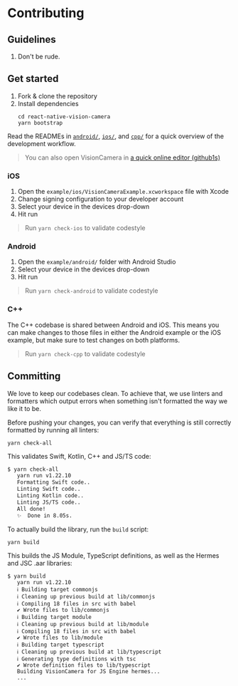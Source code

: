 # Contributing

## Guidelines

1. Don't be rude.

## Get started

1. Fork & clone the repository
2. Install dependencies
   ```
   cd react-native-vision-camera
   yarn bootstrap
   ```

Read the READMEs in [`android/`](android/README.md), [`ios/`](ios/README.md), and [`cpp/`](cpp/README.md) for a quick overview of the development workflow.

> You can also open VisionCamera in [a quick online editor (github1s)](https://github1s.com/mrousavy/react-native-vision-camera)

### iOS

1. Open the `example/ios/VisionCameraExample.xcworkspace` file with Xcode
2. Change signing configuration to your developer account
3. Select your device in the devices drop-down
4. Hit run

> Run `yarn check-ios` to validate codestyle

### Android

1. Open the `example/android/` folder with Android Studio
2. Select your device in the devices drop-down
3. Hit run

> Run `yarn check-android` to validate codestyle

### C++

The C++ codebase is shared between Android and iOS. This means you can make changes to those files in either the Android example or the iOS example, but make sure to test changes on both platforms.

> Run `yarn check-cpp` to validate codestyle

## Committing

We love to keep our codebases clean. To achieve that, we use linters and formatters which output errors when something isn't formatted the way we like it to be.

Before pushing your changes, you can verify that everything is still correctly formatted by running all linters:

```
yarn check-all
```

This validates Swift, Kotlin, C++ and JS/TS code:

```bash
$ yarn check-all
   yarn run v1.22.10
   Formatting Swift code..
   Linting Swift code..
   Linting Kotlin code..
   Linting JS/TS code..
   All done!
   ✨  Done in 8.05s.
```

To actually build the library, run the `build` script:

```
yarn build
```

This builds the JS Module, TypeScript definitions, as well as the Hermes and JSC .aar libraries:

```
$ yarn build
   yarn run v1.22.10
   ℹ Building target commonjs
   ℹ Cleaning up previous build at lib/commonjs
   ℹ Compiling 18 files in src with babel
   ✔ Wrote files to lib/commonjs
   ℹ Building target module
   ℹ Cleaning up previous build at lib/module
   ℹ Compiling 18 files in src with babel
   ✔ Wrote files to lib/module
   ℹ Building target typescript
   ℹ Cleaning up previous build at lib/typescript
   ℹ Generating type definitions with tsc
   ✔ Wrote definition files to lib/typescript
   Building VisionCamera for JS Engine hermes...
   ...
```
